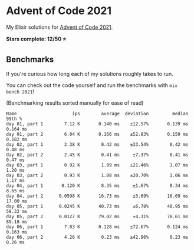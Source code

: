 # Advent of Code 2021

My Elixir solutions for [Advent of Code 2021](https://adventofcode.com/2021).

**Stars complete: 12/50 :star:**

## Benchmarks

If you're curious how long each of my solutions roughly takes to run.

You can check out the code yourself and run the benchmarks with `mix bench 2021`!

(Benchmarking results sorted manually for ease of read)

```
Name                     ips        average  deviation         median         99th %
day 01, part 1        7.12 K       0.140 ms    ±12.57%       0.139 ms       0.164 ms
day 01, part 2        6.04 K       0.166 ms    ±52.83%       0.159 ms       0.182 ms
day 02, part 1        2.38 K        0.42 ms    ±33.54%        0.42 ms        0.48 ms
day 02, part 2        2.45 K        0.41 ms     ±7.37%        0.41 ms        0.47 ms
day 03, part 1        0.92 K        1.09 ms    ±21.46%        1.07 ms        1.20 ms
day 03, part 2        0.93 K        1.08 ms    ±20.70%        1.06 ms        1.17 ms
day 04, part 1       0.120 K        8.35 ms     ±1.67%        8.34 ms        8.65 ms
day 04, part 2      0.0598 K       16.73 ms     ±3.69%       16.69 ms       17.00 ms
day 05, part 1      0.0245 K       40.73 ms     ±6.78%       40.95 ms       58.32 ms
day 05, part 2      0.0127 K       79.02 ms     ±4.31%       78.61 ms       89.18 ms
day 06, part 1        7.83 K       0.128 ms    ±72.67%       0.124 ms       0.163 ms
day 06, part 2        4.26 K        0.23 ms    ±42.96%        0.23 ms        0.26 ms
```
